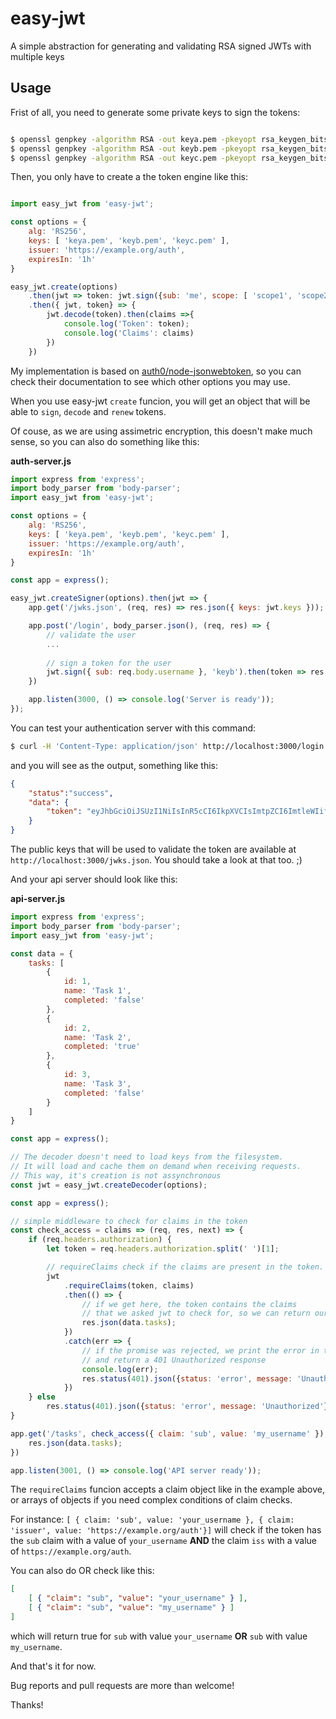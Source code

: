 easy-jwt
========

A simple abstraction for generating and validating RSA signed JWTs with multiple keys

Usage
-----

Frist of all, you need to generate some private keys to sign the tokens:

```bash

$ openssl genpkey -algorithm RSA -out keya.pem -pkeyopt rsa_keygen_bits:4096
$ openssl genpkey -algorithm RSA -out keyb.pem -pkeyopt rsa_keygen_bits:4096
$ openssl genpkey -algorithm RSA -out keyc.pem -pkeyopt rsa_keygen_bits:4096
```

Then, you only have to create a the token engine like this:

```javascript

import easy_jwt from 'easy-jwt';

const options = {
    alg: 'RS256',
    keys: [ 'keya.pem', 'keyb.pem', 'keyc.pem' ],
    issuer: 'https://example.org/auth',
    expiresIn: '1h'
}

easy_jwt.create(options)
    .then(jwt => token: jwt.sign({sub: 'me', scope: [ 'scope1', 'scope2' ]}, 'keya').then(token => {jwt, token}))
    .then({ jwt, token} => {
        jwt.decode(token).then(claims =>{
            console.log('Token': token);
            console.log('Claims': claims)
        })
    })
```

My implementation is based on [auth0/node-jsonwebtoken](https://github.com/auth0/node-jsonwebtoken), so you can check their documentation to see which other options you may use.

When you use easy-jwt `create` funcion, you will get an object that will be able to `sign`, `decode` and `renew` tokens.

Of couse, as we are using assimetric encryption, this doesn't make much sense, so you can also do something like this:

**auth-server.js**

```javascript
import express from 'express';
import body_parser from 'body-parser';
import easy_jwt from 'easy-jwt';

const options = {
    alg: 'RS256',
    keys: [ 'keya.pem', 'keyb.pem', 'keyc.pem' ],
    issuer: 'https://example.org/auth',
    expiresIn: '1h'
}

const app = express();

easy_jwt.createSigner(options).then(jwt => {
    app.get('/jwks.json', (req, res) => res.json({ keys: jwt.keys }));

    app.post('/login', body_parser.json(), (req, res) => {
        // validate the user
        ...
        
        // sign a token for the user
        jwt.sign({ sub: req.body.username }, 'keyb').then(token => res.json({ status: 'success', data: { token } }));
    })

    app.listen(3000, () => console.log('Server is ready'));
});
```
You can test your authentication server with this command:

```bash
$ curl -H 'Content-Type: application/json' http://localhost:3000/login -d '{"username": "your_username"}'
```

and you will see as the output, something like this:

```json
{
    "status":"success",
    "data": {
        "token": "eyJhbGciOiJSUzI1NiIsInR5cCI6IkpXVCIsImtpZCI6ImtleWIifQ.eyJpYXQiOjE1NDcwNTcxNDV9.Y0uQkd-hBUi_faz9wIRoZ5T4ryAguJeEFCNplbs9WddnQ7kflYacAizzf-fTKTN_AQdiXfXJcc3RijlObxKL3DctC_k4UQCDXAJrD7CDGqEMguZgSTV7QPauQlKFZC2pC4N5gX5D40UwEZY0rmGhxnkdAxVxXcMhY0qtc1OkT8ihW1Dom-XKReHE5e0iSuYKiFiiuSN2ZoXL12aH4E-rFVJ1h9pS6rUKYFTM_LrNWdTVUNuBgm-3pbFGDug8WmAGbDvktpROZB_CdQouCAtEXZS5bgV1eQtKYMnKxRIxcJLZAg9FeZHlcV4z9OyfU4115nCx7FyxPM_1vEWD2TQ5hw"
    }
}
```

The public keys that will be used to validate the token are available at `http://localhost:3000/jwks.json`. You should take a look at that too. ;)

And your api server should look like this:

**api-server.js**

```javascript
import express from 'express';
import body_parser from 'body-parser';
import easy_jwt from 'easy-jwt';

const data = {
    tasks: [
        {
            id: 1,
            name: 'Task 1',
            completed: 'false'
        },
        {
            id: 2,
            name: 'Task 2',
            completed: 'true'
        },
        {
            id: 3,
            name: 'Task 3',
            completed: 'false'
        }
    ]
}

const app = express();

// The decoder doesn't need to load keys from the filesystem.
// It will load and cache them on demand when receiving requests.
// This way, it's creation is not assynchronous
const jwt = easy_jwt.createDecoder(options);

const app = express();

// simple middleware to check for claims in the token
const check_access = claims => (req, res, next) => {
    if (req.headers.authorization) {
        let token = req.headers.authorization.split(' ')[1];

        // requireClaims check if the claims are present in the token. If not it rejects the promise
        jwt
            .requireClaims(token, claims)
            .then(() => {
                // if we get here, the token contains the claims
                // that we asked jwt to check for, so we can return our data
                res.json(data.tasks);
            })
            .catch(err => {
                // if the promise was rejected, we print the error in the console 
                // and return a 401 Unauthorized response
                console.log(err);
                res.status(401).json({status: 'error', message: 'Unauthorized'});
            })
    } else
        res.status(401).json({status: 'error', message: 'Unauthorized'});
}

app.get('/tasks', check_access({ claim: 'sub', value: 'my_username' }), (req, res) => {
    res.json(data.tasks);
})

app.listen(3001, () => console.log('API server ready'));
```

The `requireClaims` funcion accepts a claim object like in the example above, or arrays of
objects if you need complex conditions of claim checks.

For instance: `[ { claim: 'sub', value: 'your_username }, { claim: 'issuer', value: 'https://example.org/auth'}]` will check if the token has the `sub` claim with a value of `your_username` **AND** the claim `iss` with a value of `https://example.org/auth`.

You can also do OR check like this:

```json
[
    [ { "claim": "sub", "value": "your_username" } ],
    [ { "claim": "sub", "value": "my_username" } ]
]
```

which will return true for `sub` with value `your_username` **OR** `sub` with value `my_username`.

And that's it for now.

Bug reports and pull requests are more than welcome!

Thanks!
